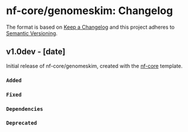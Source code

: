 # nf-core/genomeskim: Changelog

The format is based on [Keep a Changelog](https://keepachangelog.com/en/1.0.0/)
and this project adheres to [Semantic Versioning](https://semver.org/spec/v2.0.0.html).

## v1.0dev - [date]

Initial release of nf-core/genomeskim, created with the [nf-core](https://nf-co.re/) template.

### `Added`

### `Fixed`

### `Dependencies`

### `Deprecated`
